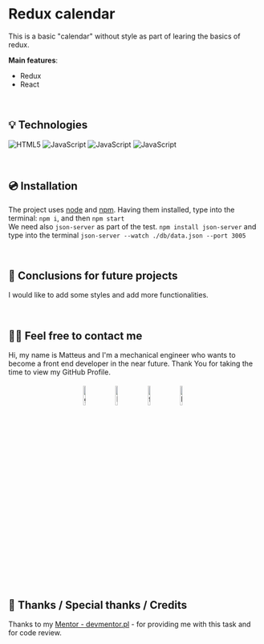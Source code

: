 # Redux calendar
This is a basic "calendar" without style as part of learing the basics of redux.

**Main features**:
- Redux
- React


&nbsp;
 
## 💡 Technologies
![HTML5](https://img.shields.io/badge/html5-%23E34F26.svg?style=for-the-badge&logo=html5&logoColor=white)
![JavaScript](https://img.shields.io/badge/react-%23323330.svg?style=for-the-badge&logo=javascript&logoColor=%23F7DF1E)
![JavaScript](https://img.shields.io/badge/react-%23323330.svg?style=for-the-badge&logo=react&logoColor=%23F7DF1E)
![JavaScript](https://img.shields.io/badge/redux-%23323330.svg?style=for-the-badge&logo=redux&logoColor=%23F7DF1E)


&nbsp;
 
## 💿 Installation

The project uses [node](https://nodejs.org/en/) and [npm](https://www.npmjs.com/). Having them installed, type into the terminal: `npm i`, and then `npm start`</br>
We need also `json-server` as part of the test. `npm install json-server` and type into the terminal `json-server --watch ./db/data.json --port 3005` </br>



&nbsp;
 

## 💭 Conclusions for future projects

I would like to add some styles and add more functionalities. 


&nbsp;

## 🙋‍♂️ Feel free to contact me
Hi, my name is Matteus and I'm a mechanical engineer who wants to become a front end developer in the near future. Thank You for taking the time to view my GitHub Profile.


<p align="center">
	<a href="https://github.com/mati99789"><img alt="github" width="10%" style="padding:5px" src="https://img.icons8.com/clouds/100/000000/github.png"/></a>
	<a href="https://www.linkedin.com/in/matteus-urbaniak-133001117/"><img alt="linkedin" width="10%" style="padding:5px" src="https://img.icons8.com/clouds/100/000000/linkedin.png"/></a>
	<a href="https://www.facebook.com/matteus.urbaniak/"><img alt="facebook" width="10%" style="padding:5px" src="https://img.icons8.com/clouds/100/000000/facebook-new.png"/></a>
    <a href="mailto:matteus.urbaniak@hotmail.com"><img alt="linkedin" width="10%" style="padding:5px" src="https://img.icons8.com/clouds/100/000000/email.png"/></a>
&nbsp;

## 👏 Thanks / Special thanks / Credits
Thanks to my [Mentor - devmentor.pl](https://devmentor.pl/) - for providing me with this task and for code review.
